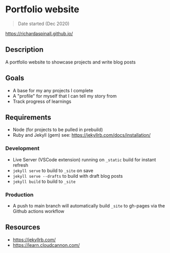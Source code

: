 # Portfolio website

> Date started (Dec 2020)

https://richardaspinall.github.io/

## Description

A portfolio website to showcase projects and write blog posts

## Goals

- A base for my any projects I complete
- A "profile" for myself that I can tell my story from
- Track progress of learnings

## Requirements

- Node (for projects to be pulled in prebuild)
- Ruby and Jekyll (gem) see: https://jekyllrb.com/docs/installation/

### Development

- Live Server (VSCode extension) running on `_static` build for instant refresh
- `jekyll serve` to build to `_site` on save
- `jekyll serve --drafts` to build with draft blog posts
- `jekyll build` to build to `_site`

### Production

- A push to main branch will automatically build `_site` to gh-pages via the Github actions workflow

## Resources

- https://jekyllrb.com/
- https://learn.cloudcannon.com/
